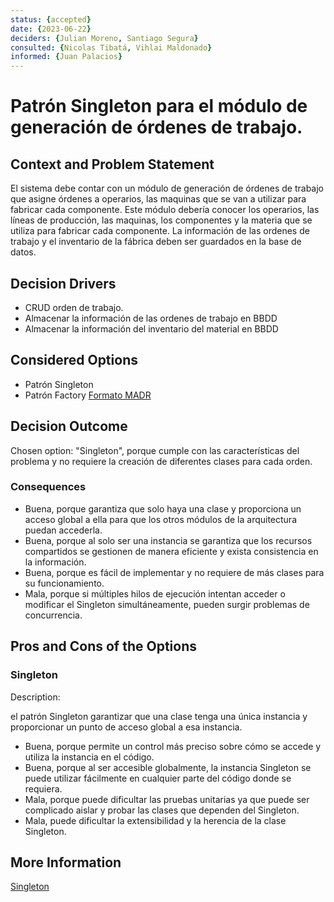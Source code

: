```yaml
---
status: {accepted}
date: {2023-06-22}
deciders: {Julian Moreno, Santiago Segura}
consulted: {Nicolas Tibatá, Vihlai Maldonado}
informed: {Juan Palacios}
---
```


# Patrón Singleton para el módulo de generación de órdenes de trabajo.

## Context and Problem Statement

El sistema debe contar con un módulo de generación de órdenes de trabajo que asigne órdenes a operarios, las maquinas que se van a utilizar para fabricar cada componente. Este módulo debería conocer los operarios, las líneas de producción, las maquinas, los componentes y la materia que se utiliza para fabricar cada componente. La información de las ordenes de trabajo y el inventario de la fábrica deben ser guardados en la base de datos.

## Decision Drivers

* CRUD orden de trabajo.
* Almacenar la información de las ordenes de trabajo en BBDD
* Almacenar la información del inventario del material en BBDD

## Considered Options

* Patrón Singleton
* Patrón Factory [Formato MADR](MADR_3_4_2.md)

## Decision Outcome

Chosen option: "Singleton", porque cumple con las características del problema y no requiere la creación de diferentes clases para cada orden.

### Consequences

* Buena, porque garantiza que solo haya una clase y proporciona un acceso global a ella para que los otros módulos de la arquitectura puedan accederla.
* Buena, porque al solo ser una instancia se garantiza que los recursos compartidos se gestionen de manera eficiente y exista consistencia en la información.
* Buena, porque es fácil de implementar y no requiere de más clases para su funcionamiento.
* Mala, porque si múltiples hilos de ejecución intentan acceder o modificar el Singleton simultáneamente, pueden surgir problemas de concurrencia.

## Pros and Cons of the Options

### Singleton

Description:

el patrón Singleton garantizar que una clase tenga una única instancia y proporcionar un punto de acceso global a esa instancia. 

* Buena, porque permite un control más preciso sobre cómo se accede y utiliza la instancia en el código.
* Buena, porque al ser accesible globalmente, la instancia Singleton se puede utilizar fácilmente en cualquier parte del código donde se requiera.
* Mala, porque puede dificultar las pruebas unitarias ya que puede ser complicado aislar y probar las clases que dependen del Singleton.
* Mala, puede dificultar la extensibilidad y la herencia de la clase Singleton.

## More Information
[Singleton](https://refactoring.guru/design-patterns/singleton)
